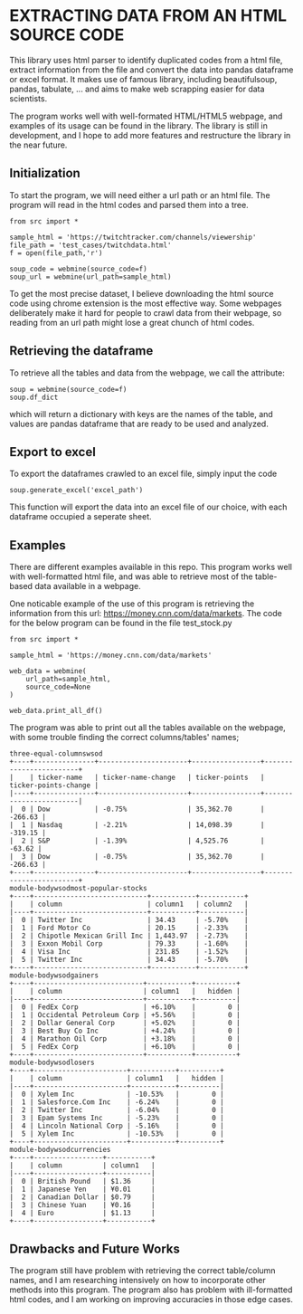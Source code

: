 # EXTRACTING DATA FROM AN HTML SOURCE CODE

This library uses html parser to identify duplicated codes from a html file, extract information from the file and convert the data into pandas dataframe or excel format. It makes use of famous library, including beautifulsoup, pandas, tabulate, ... and aims to make web scrapping easier for data scientists.

The program works well with well-formated HTML/HTML5 webpage, and examples of its usage can be found in the library. The library is still in development, and I hope to add more features and restructure the library in the near future.

## Initialization
To start the program, we will need either a url path or an html file. The program will read in the html codes and parsed them into a tree.


```
from src import *
  
sample_html = 'https://twitchtracker.com/channels/viewership'
file_path = 'test_cases/twitchdata.html'
f = open(file_path,'r')

soup_code = webmine(source_code=f)
soup_url = webmine(url_path=sample_html)
```

To get the most precise dataset, I believe downloading the html source code using chrome extension is the most effective way. Some webpages deliberately make it hard for people to crawl data from their webpage, so reading from an url path might lose a great chunch of html codes.

## Retrieving the dataframe

To retrieve all the tables and data from the webpage, we call the attribute:

```
soup = webmine(source_code=f)
soup.df_dict
```

which will return a dictionary with keys are the names of the table, and values are pandas dataframe that are ready to be used and analyzed.

## Export to excel
To export the dataframes crawled to an excel file, simply input the code

```
soup.generate_excel('excel_path')
```
This function will export the data into an excel file of our choice, with each dataframe occupied a seperate sheet.

## Examples
There are different examples available in this repo. This program works well with well-formatted html file, and was able to retrieve most of the table-based data available in a webpage.

One noticable example of the use of this program is retrieving the information from this url: https://money.cnn.com/data/markets. The code for the below program can be found in the file test_stock.py

```
from src import *

sample_html = 'https://money.cnn.com/data/markets'

web_data = webmine(
    url_path=sample_html,
    source_code=None
)

web_data.print_all_df()
```

The program was able to print out all the tables available on the webpage, with some trouble finding the correct columns/tables' names;
```
three-equal-columnswsod
+----+---------------+----------------------+-----------------+------------------------+
|    | ticker-name   | ticker-name-change   | ticker-points   |   ticker-points-change |
|----+---------------+----------------------+-----------------+------------------------|
|  0 | Dow           | -0.75%               | 35,362.70       |                -266.63 |
|  1 | Nasdaq        | -2.21%               | 14,098.39       |                -319.15 |
|  2 | S&P           | -1.39%               | 4,525.76        |                 -63.62 |
|  3 | Dow           | -0.75%               | 35,362.70       |                -266.63 |
+----+---------------+----------------------+-----------------+------------------------+
module-bodywsodmost-popular-stocks
+----+----------------------------+-----------+-----------+
|    | column                     | column1   | column2   |
|----+----------------------------+-----------+-----------|
|  0 | Twitter Inc                | 34.43     | -5.70%    |
|  1 | Ford Motor Co              | 20.15     | -2.33%    |
|  2 | Chipotle Mexican Grill Inc | 1,443.97  | -2.73%    |
|  3 | Exxon Mobil Corp           | 79.33     | -1.60%    |
|  4 | Visa Inc                   | 231.85    | -1.52%    |
|  5 | Twitter Inc                | 34.43     | -5.70%    |
+----+----------------------------+-----------+-----------+
module-bodywsodgainers
+----+---------------------------+-----------+----------+
|    | column                    | column1   |   hidden |
|----+---------------------------+-----------+----------|
|  0 | FedEx Corp                | +6.10%    |        0 |
|  1 | Occidental Petroleum Corp | +5.56%    |        0 |
|  2 | Dollar General Corp       | +5.02%    |        0 |
|  3 | Best Buy Co Inc           | +4.24%    |        0 |
|  4 | Marathon Oil Corp         | +3.18%    |        0 |
|  5 | FedEx Corp                | +6.10%    |        0 |
+----+---------------------------+-----------+----------+
module-bodywsodlosers
+----+-----------------------+-----------+----------+
|    | column                | column1   |   hidden |
|----+-----------------------+-----------+----------|
|  0 | Xylem Inc             | -10.53%   |        0 |
|  1 | Salesforce.Com Inc    | -6.24%    |        0 |
|  2 | Twitter Inc           | -6.04%    |        0 |
|  3 | Epam Systems Inc      | -5.23%    |        0 |
|  4 | Lincoln National Corp | -5.16%    |        0 |
|  5 | Xylem Inc             | -10.53%   |        0 |
+----+-----------------------+-----------+----------+
module-bodywsodcurrencies
+----+-----------------+-----------+
|    | column          | column1   |
|----+-----------------+-----------|
|  0 | British Pound   | $1.36     |
|  1 | Japanese Yen    | ¥0.01     |
|  2 | Canadian Dollar | $0.79     |
|  3 | Chinese Yuan    | ¥0.16     |
|  4 | Euro            | $1.13     |
+----+-----------------+-----------+
```

## Drawbacks and Future Works
The program still have problem with retrieving the correct table/column names, and I am researching intensively on how to incorporate other methods into this program. The program also has problem with ill-formatted html codes, and I am working on improving accuracies in those edge cases.
